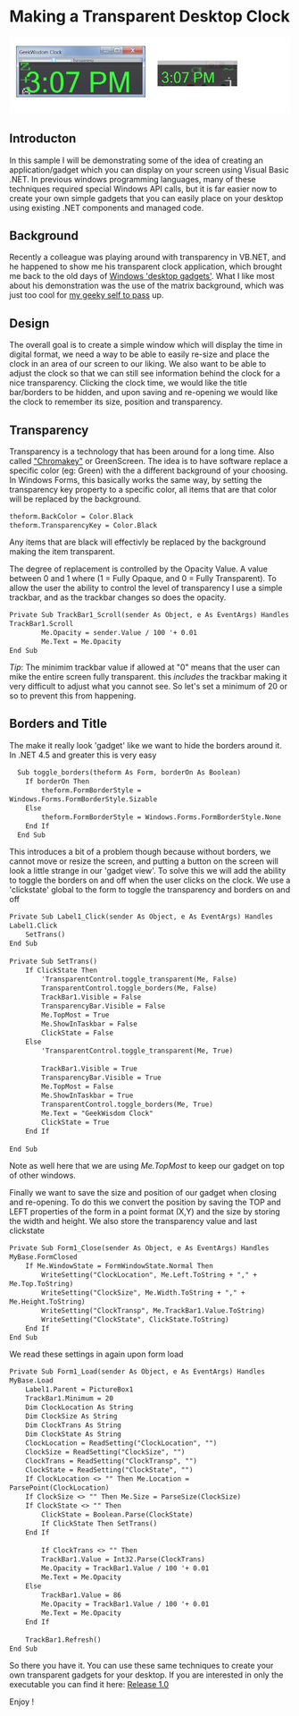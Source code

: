 # Making a Transparent Desktop Clock

![ScreenShot](https://github.com/geekwisdom/gwClock/blob/master/assets/clock_sample.png?raw=true)

## Introducton

In this sample I will be demonstrating some of the idea of creating an application/gadget which you can display on your screen using Visual Basic .NET.  In previous windows programming languages, many of these techniques required special Windows API calls, but it is far easier now to create your own simple gadgets that you can easily place on your desktop using existing .NET components and managed code.

## Background

Recently a colleague was playing around with transparency in VB.NET, and he happened to show me his transparent clock application, which brought me back to the old days of [Windows 'desktop gadgets'](https://en.wikipedia.org/wiki/Microsoft_Gadgets). What I like most about his demonstration was the use of the matrix background, which was just too cool for [my geeky self to pass](https://www.youtube.com/watch?v=MeabQjpkMFY) up.

## Design

The overall goal is to create a simple window which will display the time in digital format, we need a way to be able to easily re-size and place the clock in an area of our screen to our liking. We also want to be able to adjust the clock so that we can still see information behind the clock for a nice transparency. Clicking the clock time, we would like the title bar/borders to be hidden, and upon saving and re-opening we would like the clock to remember its size, position and transparency.

## Transparency

Transparency is a technology that has been around for a long time. Also called ["Chromakey"](https://en.wikipedia.org/wiki/Chroma_key) or GreenScreen. The idea is to have software replace a specific color (eg: Green) with the a different background of your choosing.  In Windows Forms, this basically works the same way, by setting the transparency key property to a specific color, all items that are that color will be replaced by the background.

    theform.BackColor = Color.Black
    theform.TransparencyKey = Color.Black
   
 Any items that are black will effectivly be replaced by the background making the item transparent.
   
 The degree of replacement is controlled by the Opacity Value. A value between 0 and 1 where (1 = Fully Opaque, and 0 = Fully Transparent).  To allow the user the ability to control the level of transparency I use a simple trackbar, and as the trackbar changes so does the opacity.
  
    Private Sub TrackBar1_Scroll(sender As Object, e As EventArgs) Handles TrackBar1.Scroll
            Me.Opacity = sender.Value / 100 '+ 0.01
            Me.Text = Me.Opacity
    End Sub

*Tip*:  The minimim trackbar value if allowed at "0" means that the user can mike the entire screen fully transparent. this *includes* the trackbar making it very difficult to adjust what you cannot see. So let's set a minimum of 20 or so to prevent this from happening.

## Borders and Title

The make it really look 'gadget' like we want to hide the borders around it. In .NET 4.5 and greater this is very easy

      Sub toggle_borders(theform As Form, borderOn As Boolean)
        If borderOn Then
            theform.FormBorderStyle = Windows.Forms.FormBorderStyle.Sizable
        Else
            theform.FormBorderStyle = Windows.Forms.FormBorderStyle.None
        End If
      End Sub

This introduces a bit of a problem though because without borders, we cannot move or resize the screen, and putting a button on the screen will look a little strange in our 'gadget view'. To solve this we will add the ability to toggle the borders on and off when the user clicks on the clock. We use a 'clickstate' global to the form to toggle the transparency and borders on and off

    Private Sub Label1_Click(sender As Object, e As EventArgs) Handles Label1.Click
        SetTrans()
    End Sub

    Private Sub SetTrans()
        If ClickState Then
            'TransparentControl.toggle_transparent(Me, False)
            TransparentControl.toggle_borders(Me, False)
            TrackBar1.Visible = False
            TransparencyBar.Visible = False
            Me.TopMost = True
            Me.ShowInTaskbar = False
            ClickState = False
        Else
            'TransparentControl.toggle_transparent(Me, True)

            TrackBar1.Visible = True
            TransparencyBar.Visible = True
            Me.TopMost = False
            Me.ShowInTaskbar = True
            TransparentControl.toggle_borders(Me, True)
            Me.Text = "GeekWisdom Clock"
            ClickState = True
        End If

    End Sub

Note as well here that we are using *Me.TopMost* to keep our gadget on top of other windows.

Finally we want to save the size and position of our gadget when closing and re-opening.  To do this we convert the position by saving the TOP and LEFT properties of the form in a point format (X,Y) and the size by storing the width and height. We also store the transparency value and last clickstate

    Private Sub Form1_Close(sender As Object, e As EventArgs) Handles MyBase.FormClosed
        If Me.WindowState = FormWindowState.Normal Then
            WriteSetting("ClockLocation", Me.Left.ToString + "," + Me.Top.ToString)
            WriteSetting("ClockSize", Me.Width.ToString + "," + Me.Height.ToString)
            WriteSetting("ClockTransp", Me.TrackBar1.Value.ToString)
            WriteSetting("ClockState", ClickState.ToString)
        End If
    End Sub

We read these settings in again upon form load

    Private Sub Form1_Load(sender As Object, e As EventArgs) Handles MyBase.Load
        Label1.Parent = PictureBox1
        TrackBar1.Minimum = 20
        Dim ClockLocation As String
        Dim ClockSize As String
        Dim ClockTrans As String
        Dim ClockState As String
        ClockLocation = ReadSetting("ClockLocation", "")
        ClockSize = ReadSetting("ClockSize", "")
        ClockTrans = ReadSetting("ClockTransp", "")
        ClockState = ReadSetting("ClockState", "")
        If ClockLocation <> "" Then Me.Location = ParsePoint(ClockLocation)
        If ClockSize <> "" Then Me.Size = ParseSize(ClockSize)
        If ClockState <> "" Then
            ClickState = Boolean.Parse(ClockState)
            If ClickState Then SetTrans()
        End If

            If ClockTrans <> "" Then
            TrackBar1.Value = Int32.Parse(ClockTrans)
            Me.Opacity = TrackBar1.Value / 100 '+ 0.01
            Me.Text = Me.Opacity
        Else
            TrackBar1.Value = 86
            Me.Opacity = TrackBar1.Value / 100 '+ 0.01
            Me.Text = Me.Opacity
        End If

        TrackBar1.Refresh()
    End Sub

So there you have it. You can use these same techniques to create your own transparent gadgets for your desktop. If you are interested in only the executable you can find it here: [Release 1.0](https://github.com/geekwisdom/gwClock/releases/tag/1.0)

Enjoy !
